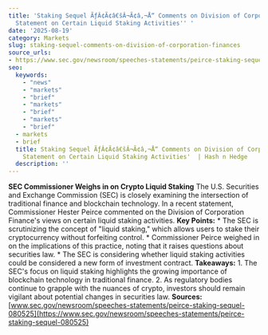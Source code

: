 ```yaml
---
title: 'Staking Sequel ÃƒÂ¢Ã¢â€šÂ¬Ã¢â‚¬Å“ Comments on Division of Corporation FinanceÃƒÂ¢Ã¢â€šÂ¬Ã¢â€žÂ¢s
  Statement on Certain Liquid Staking Activities'' '
date: '2025-08-19'
category: Markets
slug: staking-sequel-comments-on-division-of-corporation-finances
source_urls:
- https://www.sec.gov/newsroom/speeches-statements/peirce-staking-sequel-080525
seo:
  keywords:
    - "news"
    - "markets"
    - "brief"
    - "markets"
    - "brief"
    - "markets"
    - "brief"
  - markets
  - brief
  title: Staking Sequel ÃƒÂ¢Ã¢â€šÂ¬Ã¢â‚¬Å“ Comments on Division of Corporation FinanceÃƒÂ¢Ã¢â€šÂ¬Ã¢â€žÂ¢s
    Statement on Certain Liquid Staking Activities'  | Hash n Hedge
  description: ''
---
```


**SEC Commissioner Weighs in on Crypto Liquid Staking**  The U.S. Securities and Exchange Commission (SEC) is closely examining the intersection of traditional finance and blockchain technology. In a recent statement, Commissioner Hester Peirce commented on the Division of Corporation Finance's views on certain liquid staking activities.  **Key Points:**  * The SEC is scrutinizing the concept of "liquid staking," which allows users to stake their cryptocurrency without forfeiting control. * Commissioner Peirce weighed in on the implications of this practice, noting that it raises questions about securities law. * The SEC is considering whether liquid staking activities could be considered a new form of investment contract.  **Takeaways:**  1. The SEC's focus on liquid staking highlights the growing importance of blockchain technology in traditional finance. 2. As regulatory bodies continue to grapple with the nuances of crypto, investors should remain vigilant about potential changes in securities law.  **Sources:** [www.sec.gov/newsroom/speeches-statements/peirce-staking-sequel-080525](https://www.sec.gov/newsroom/speeches-statements/peirce-staking-sequel-080525) 
